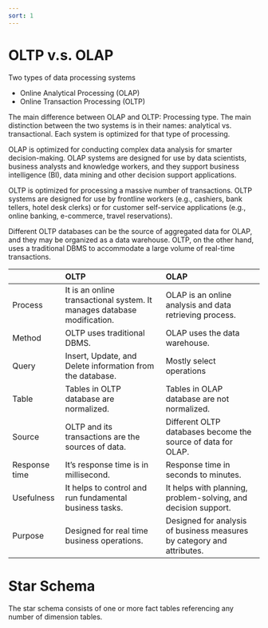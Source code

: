 ```yaml
---
sort: 1
---
```



# OLTP v.s. OLAP

Two types of data processing systems

- Online Analytical Processing (OLAP)
- Online Transaction Processing (OLTP)

The main difference between OLAP and OLTP: Processing type. 
The main distinction between the two systems is in their names: analytical vs. transactional. Each system is optimized for that type of processing.

OLAP is optimized for conducting complex data analysis for smarter decision-making. OLAP systems are designed for use by data scientists, business analysts and knowledge workers, and they support business intelligence (BI), data mining and other decision support applications.

OLTP is optimized for processing a massive number of transactions. OLTP systems are designed for use by frontline workers (e.g., cashiers, bank tellers, hotel desk clerks) or for customer self-service applications (e.g., online banking, e-commerce, travel reservations).

Different OLTP databases can be the source of aggregated data for OLAP, and they may be organized as a data warehouse. OLTP, on the other hand, uses a traditional DBMS to accommodate a large volume of real-time transactions.

|             |OLTP	 |OLAP  |
|:------------|:-----|:-----|
|Process	|It is an online transactional system. It manages database modification. |OLAP is an online analysis and data retrieving process.|
|Method	|OLTP uses traditional DBMS.	|OLAP uses the data warehouse.|
|Query	|Insert, Update, and Delete information from the database.  |Mostly select operations|
|Table	|Tables in OLTP database are normalized.  |Tables in OLAP database are not normalized.|
|Source	|OLTP and its transactions are the sources of data.  |Different OLTP databases become the source of data for OLAP.|
|Response time	|It’s response time is in millisecond.  |Response time in seconds to minutes.|
|Usefulness |It helps to control and run fundamental business tasks.  |It helps with planning, problem-solving, and decision support.|
|Purpose |Designed for real time business operations.  |Designed for analysis of business measures by category and attributes.|

# Star Schema

The star schema consists of one or more fact tables referencing any number of dimension tables.